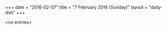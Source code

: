 +++
date = "2016-02-07"
title = "7 February 2016 (Sunday)"
layout = "daily-diet"
+++

\<no entries\>